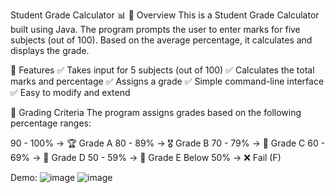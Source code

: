Student Grade Calculator 📊
🔹 Overview
This is a Student Grade Calculator built using Java. The program prompts the user to enter marks for five subjects (out of 100). Based on the average percentage, it calculates and displays the grade.

🔹 Features
✅ Takes input for 5 subjects (out of 100)
✅ Calculates the total marks and percentage
✅ Assigns a grade
✅ Simple command-line interface
✅ Easy to modify and extend

🔹 Grading Criteria
The program assigns grades based on the following percentage ranges:

90 - 100% → 🏆 Grade A
80 - 89% → 🎖️ Grade B
70 - 79% → 🥇 Grade C
60 - 69% → 🥈 Grade D
50 - 59% → 🥉 Grade E
Below 50% → ❌ Fail (F)

Demo:
![image](https://github.com/user-attachments/assets/9445dfed-6d2a-42bc-ad30-aa9d6ba0d5f0)
![image](https://github.com/user-attachments/assets/90ec4b3c-8037-4d25-869f-595be456004a)

